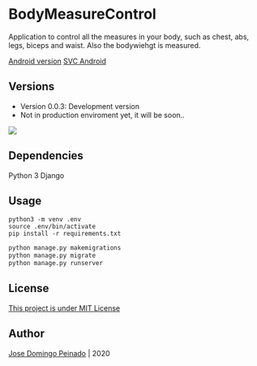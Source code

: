# BodyMeasureControl
Application to control all the measures in your body, such as chest, abs, legs, biceps and waist. Also the bodywiehgt is measured.

[Android version](https://play.google.com/store/apps/details?id=com.josedo.bodymeasurecontrol)
[SVC Android](https://github.com/jdpeinado/BodyMeasureControl)

## Versions

- Version 0.0.3: Development version
- Not in production enviroment yet, it will be soon..

![](https://i.imgur.com/KY46WKq.png)

## Dependencies
Python 3
Django

## Usage
```shell
python3 -m venv .env
source .env/bin/activate
pip install -r requirements.txt
```

```python
python manage.py makemigrations
python manage.py migrate
python manage.py runserver
```

## License
[This project is under MIT License](https://opensource.org/licenses/MIT)

## Author
[Jose Domingo Peinado](https://github.com/jdpeinado) | 2020
